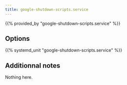 ```yaml
---
title: google-shutdown-scripts.service
---
```


{{% provided_by "google-shutdown-scripts.service" %}}

## Options

{{% systemd_unit "google-shutdown-scripts.service" %}}

## Additionnal notes

Nothing here.